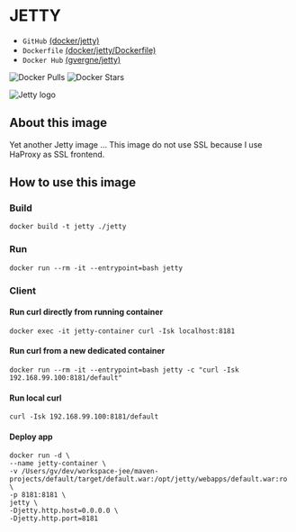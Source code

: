 # JETTY

* `GitHub`        [(docker/jetty)](https://github.com/geoffroyvergne/docker/tree/master/jetty)
* `Dockerfile`    [(docker/jetty/Dockerfile)](https://github.com/geoffroyvergne/docker/blob/master/jetty/Dockerfile)
* `Docker Hub`    [(gvergne/jetty)](https://hub.docker.com/r/gvergne/jetty/)

![Docker Pulls](https://img.shields.io/docker/pulls/gvergne/jetty.svg) ![Docker Stars](https://img.shields.io/docker/stars/gvergne/jetty.svg)

![Jetty logo](https://www.eclipse.org/jetty/images/jetty-logo-80x22.png)

## About this image
Yet another Jetty image ...
This image do not use SSL because I use HaProxy as SSL frontend.

## How to use this image

### Build
`docker build -t jetty ./jetty`

### Run
`docker run --rm -it --entrypoint=bash jetty`

### Client

#### Run curl directly from running container
`docker exec -it jetty-container curl -Isk localhost:8181`

#### Run curl from a new dedicated container
`docker run --rm -it --entrypoint=bash jetty -c "curl -Isk 192.168.99.100:8181/default"`

#### Run local curl
`curl -Isk 192.168.99.100:8181/default`

#### Deploy app

```
docker run -d \
--name jetty-container \
-v /Users/gv/dev/workspace-jee/maven-projects/default/target/default.war:/opt/jetty/webapps/default.war:ro \
-p 8181:8181 \
jetty \
-Djetty.http.host=0.0.0.0 \
-Djetty.http.port=8181
```